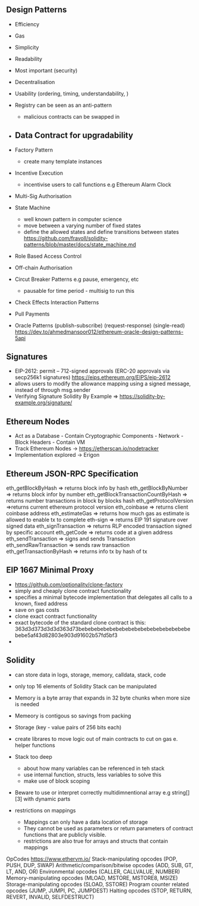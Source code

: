 ## Design Patterns
 - Efficiency
 - Gas 
 - Simplicity 
 - Readability
 - Most important (security)
 - Decentralisation 
 - Usability (ordering, timing, understandability, )

- Registry can be seen as an anti-pattern 
   - malicious contracts can be swapped in
- Data Contract for upgradability 
   - 
- Factory Pattern
   - create many template instances
- Incentive Execution 
   - incentivise users to call functions e.g Ethereum Alarm Clock 
- Multi-Sig Authorisation 
- State Machine
   - well known pattern in computer science
   - move between a varying number of fixed states
   - define the allowed states and define transitions between states
https://github.com/fravoll/solidity-patterns/blob/master/docs/state_machine.md 

- Role Based Access Control
- Off-chain Authorisation 
- Circut Breaker Patterns e.g pause, emergency, etc
   - pausable for time period - multisig to run this 
- Check Effects Interaction Patterns
- Pull Payments
- Oracle Patterns (publish-subscribe) (request-response) (single-read)
https://dev.to/ahmedmansoor012/ethereum-oracle-design-patterns-5api 

## Signatures 

- EIP-2612: permit – 712-signed approvals (ERC-20 approvals via secp256k1 signatures) https://eips.ethereum.org/EIPS/eip-2612 
- allows users to modify the allowance mapping using a signed message, instead of through msg.sender 
- Verifying Signature Solidity By Example => https://solidity-by-example.org/signature/ 

## Ethereum Nodes
 - Act as a Database - Contain Cryptographic Components - Network - Block Headers - Contain VM 
 - Track Ethereum Nodes -> https://etherscan.io/nodetracker 
 - Implementation explored -> Erigon 

 ## Ethereum JSON-RPC Specification

 eth_getBlockByHash => returns block info by hash
 eth_getBlockByNumber => returns block infor by number
 eth_getBlockTransactionCountByHash => returns number transactions in block by blocks hash
 eth_getProtocolVersion =>returns current ethereum protocol version
 eth_coinbase => returns client coinbase address
 eth_estimateGas => returns how much gas as estimate is allowed to enable tx to complete
 eth-sign => returns EIP 191 signature over signed data
 eth_signTransaction => returns RLP encoded transaction signed by specific account 
 eth_getCode => returns code at a given address
 eth_sendTransaction => signs and sends Transaction 
 eth_sendRawTransaction => sends raw transaction 
 eth_getTransactionByHash => returns info tx by hash of tx 

 ## EIP 1667 Minimal Proxy 
 - https://github.com/optionality/clone-factory
 - simply and cheaply clone contract functionality 
 - specifies a minimal bytecode implementation that delegates all calls to a known, fixed address
 - save on gas costs
 - clone exact contract functionality 
 - exact bytecode of the standard clone contract is this: 363d3d373d3d3d363d73bebebebebebebebebebebebebebebebebebebebe5af43d82803e903d91602b57fd5bf3
 - 

## Solidity 

 - can store data in logs, storage, memory, calldata, stack, code
 - only top 16 elements of Solidity Stack can be manipulated 
 - Memory is a byte array that expands in 32 byte chunks when more size is needed
 - Memeory is contigous so savings from packing
 - Storage (key - value pairs of 256 bits each)
 - create librares to move logic out of main contracts to cut on gas e. helper functions
 
 - Stack too deep 
    - about how many variables can be referenced in teh stack 
    - use internal function, structs, less variables to solve this
    - make use of block scoping 

- Beware to use or interpret correctly multidimnentional array e.g string[][3] with dynamic parts 

- restrictions on mappings
  - Mappings can only have a data location of storage 
  - They cannot be used as parameters or return parameters of contract functions that are publicly visible.
  - restrictions are also true for arrays and structs that contain mappings 

OpCodes
https://www.ethervm.io/
Stack-manipulating opcodes (POP, PUSH, DUP, SWAP)
Arithmetic/comparison/bitwise opcodes (ADD, SUB, GT, LT, AND, OR)
Environmental opcodes (CALLER, CALLVALUE, NUMBER)
Memory-manipulating opcodes (MLOAD, MSTORE, MSTORE8, MSIZE)
Storage-manipulating opcodes (SLOAD, SSTORE)
Program counter related opcodes (JUMP, JUMPI, PC, JUMPDEST)
Halting opcodes (STOP, RETURN, REVERT, INVALID, SELFDESTRUCT)

